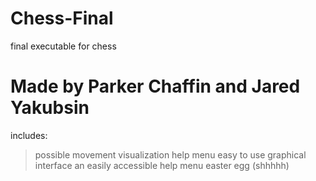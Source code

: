 # Chess-Final
final executable for chess 
# Made by Parker Chaffin and Jared Yakubsin
includes:
> possible movement visualization
> help menu
> easy to use graphical interface
> an easily accessible help menu
> easter egg (shhhhh)
